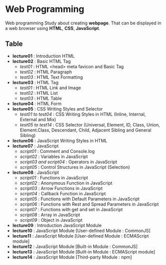 # Web Programming

Web programming Study about creating **webpage**. That can be displayed in a web browser using **HTML**, **CSS**, **JavaScript**.

## Table

- **lecture01** : Introduction HTML
- **lecture02** : Basic HTML Tag
  - _test01_ : HTML \<head\> meta favicon and Basic Tag
  - _test02_ : HTML Paragraph
  - _test03_ : HTML Text Formatting
- **lecture03** : HTML Tag
  - _test01_ : HTML Link and Image
  - _test02_ : HTML List
  - _test03_ : HTML Table
- **lecture04** : HTML Form
- **lecture05** : CSS Writing Styles and Selector
  - _test01 to test04_ : CSS Writing Styles in HTML (Inline, Internal, External and Mix)
  - _test05 to test14_ : CSS Selector (Universal, Element, ID, Class, Union, Element.Class, Descendant, Child, Adjacent Sibling and General Sibling)
- **lecture06** : JavaScript Writing Styles in HTML
- **lecture07** : JavaScript
  - _script01_ : Comment and Console.log
  - _script02_ : Variables in JavaScript
  - _script03 and script04_ : Operators in JavaScript
  - _script05_ : Control Structures in JavaScript (Selection)
- **lecture08** : JavaScript
  - _script01_ : Functions in JavaScript
  - _script02_ : Anonymous Function in JavaScript
  - _script03_ : Arrow Functions in JavaScript
  - _script04_ : Callback Function in JavaScript
  - _script05_ : Functions with Default Parameters in JavaScript
  - _script06_ : Functions with Rest and Spread Parameters in JavaScript
  - _script07_ : Functions with get and set in JavaScript
  - _script08_ : Array in JavaScript
  - _script09_ : Object in JavaScript
- **lecture09** : Introduction JavaScript Module
- **lecture10** : JavaScript Module [User-defined Module : CommonJS]
- **lecture11** : JavaScript Module [User-defined Module : ECMAScript module]
- **lecture12** : JavaScript Module [Built-in Module : CommonJS]
- **lecture13** : JavaScript Module [Built-in Module : ECMAScript module]
- **lecture14** : JavaScript Module [Third-party Module : npm]
